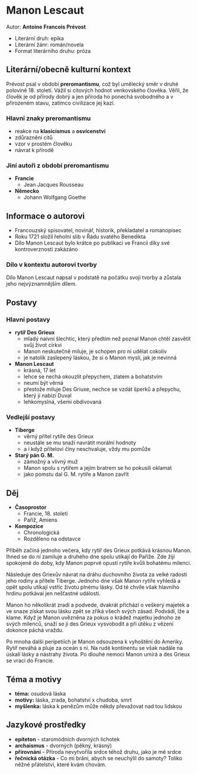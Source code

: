 # Manon Lescaut

Autor: **Antoine Francois Prévost**

 - Literární druh: epika
 - Literární žánr: román/novela
 - Format literárního druhu: próza

## Literární/obecně kulturní kontext

Prévost psal v období **preromantismu**, což byl umělecký směr v druhé polovině 18. století. Vážil si citových hodnot venkovského člověka. Věřil, že člověk je od přírody dobrý a jen příroda ho ponechá svobodného a v přirozeném stavu, zatímco civilizace jej kazí.

### Hlavní znaky preromantismu
 - reakce na **klasicismus** a **osvícenství**
 - zdůraznění citů
 - vzor v prostém člověku
 - návrat k přírodě

### Jiní autoři z období preromantismu
 - **Francie**
   - Jean Jacques Rousseau
 - **Německo**
   - Johann Wolfgang Goethe

## Informace o autorovi
 - Francouzský spisovatel, novinář, historik, překladatel a romanopisec
 - Roku 1721 složil řeholní slib v Řádu svatého Benedikta
 - Dílo Manon Lescaut bylo krátce po publikaci ve Francii díky své kontroverznosti zakázáno

### Dílo v kontextu autorovi tvorby
Dílo Manon Lescaut napsal v podstatě na počátku svoji tvorby a zůstala jeho nejvýznamnějším dílem.

## Postavy

### Hlavní postavy
 - **rytíř Des Grieux**
   - mladý naivní šlechtic, který předtím než poznal Manon chtěl zasvětit svůj život církvi
   - Manon neskutečně miluje, je schopen pro ni udělat cokoliv
   - je natolik zaslepený láskou, že si o Manon myslí, jak je nevinná
 - **Manon Lescaut**
   - krásná, 17 let
   - lehce se nechá okouzlit přepychem, zlatem a bohatstvím
   - neumí být věrná
   - přestože miluje Des Griuxe, nechce se vzdát šperků a přepychu, který jí nabízí Duval
   - lehkomyslná, všemi obdivovaná

### Vedlejší postavy
 - **Tiberge**
   - věrný přítel rytíře des Grieux
   - neustále se mu snaží navrátit morální hodnoty
   - a i když přítelovi činy neschvaluje, vždy mu pomůže
 - **Starý pán G. M.**
   - zámožný a vlivný muž
   - Manon spolu s rytířem a jejím bratrem se ho pokusili oklamat
   - jako pomstu dal G. M. rytíře a Manon zavřít

## Děj
 - **Časoprostor**
   - Francie, 18. století
   - Paříž, Amiens
 - **Kompozice**
   - Chronologická
   - Rozděleno na odstavce
 
Příběh začíná jednoho večera, kdy rytíř des Grieux potkává krásnou Manon. Ihned se do ní zamiluje a druhého dne spolu utíkají do Paříže. Zde žijí spokojeně do doby, kdy Manon poprvé opustí rytíře kvůli bohatému milenci. 

Následuje des Griexův návrat na dráhu duchovního života za velké radosti jeho rodiny a přítele Tiberge. Jednoho dne však Manon rytíře vyhledá a opět spolu utíkají vstříc životu plnému lásky. Od té chvíle však hlavního hrdinu potkávaí jen nešťastné události.

Manon ho několikrát zradí a podvede, dvakrát přichází o veškerý majetek a ve snaze získat svou lásku zpět se zříká všech svých zásad. Podvádí, lže a klame. Když je Manon uvězněna za pokus o krádež majetku jednoho ze svých milenců, snaží se ji des Grieux vysvobodit a při útěku z vězení dokonce páchá vraždu.

Po mnoha další peripetiích je Manon odsouzena k vyhoštění do Ameriky. Rytíř neváhá a pluje za oceán s ní. Na rudé kontinentu se však nadále na úskalí lásky a nástrahy života. Po dlouhé nemoci Manon umírá a des Grieux se vrací do Francie.

## Téma a motivy
 - **téma:** osudová láska
 - **motivy:** láska, zrada, bohatství x chudoba, smrt
 - **myšlenka:** láska k penězům může někdy převažovat nad tou lidskou

## Jazykové prostředky
 - **epiteton** - staromódních dvorných lichotek
 - **archaismus** - dvorných (pěkný, krásný)
 - **přirovnání** - Příroda nevytvořila srdce téhož druhu, jako je mé srdce
 - **řečnická otázka** - Co mi brání, abych se neuchýlil do samoty? Toliko něžné přátelství, které kvám chovám.
